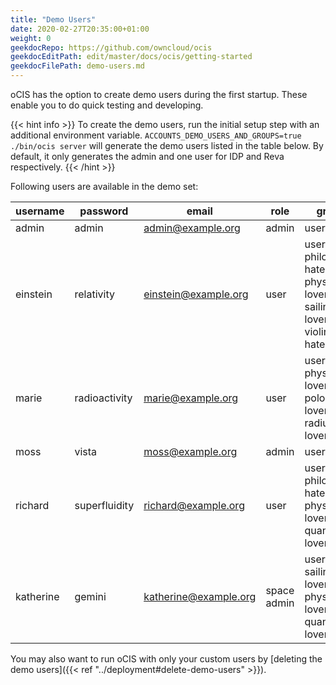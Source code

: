 ```yaml
---
title: "Demo Users"
date: 2020-02-27T20:35:00+01:00
weight: 0
geekdocRepo: https://github.com/owncloud/ocis
geekdocEditPath: edit/master/docs/ocis/getting-started
geekdocFilePath: demo-users.md
---
```


oCIS has the option to create demo users during the first startup. These enable you to do quick testing and developing.

{{< hint info >}}
To create the demo users, run the initial setup step with an additional environment variable.
`ACCOUNTS_DEMO_USERS_AND_GROUPS=true ./bin/ocis server` will generate the demo users listed in the table below. By default, it only generates the admin and one user for IDP and Reva respectively.
{{< /hint >}}

Following users are available in the demo set:

| username  | password      | email                 | role        | groups                                                                  |
| --------- | ------------- | --------------------- | ----------- | ----------------------------------------------------------------------- |
| admin     | admin         | admin@example.org     | admin       | users                                                                   |
| einstein  | relativity    | einstein@example.org  | user        | users, philosophy-haters, physics-lovers, sailing-lovers, violin-haters |
| marie     | radioactivity | marie@example.org     | user        | users, physics-lovers, polonium-lovers, radium-lovers                   |
| moss      | vista         | moss@example.org      | admin       | users                                                                   |
| richard   | superfluidity | richard@example.org   | user        | users, philosophy-haters, physics-lovers, quantum-lovers                |
| katherine | gemini        | katherine@example.org | space admin | users, sailing-lovers, physics-lovers, quantum-lovers                   |

You may also want to run oCIS with only your custom users by [deleting the demo users]({{< ref "../deployment#delete-demo-users" >}}).
